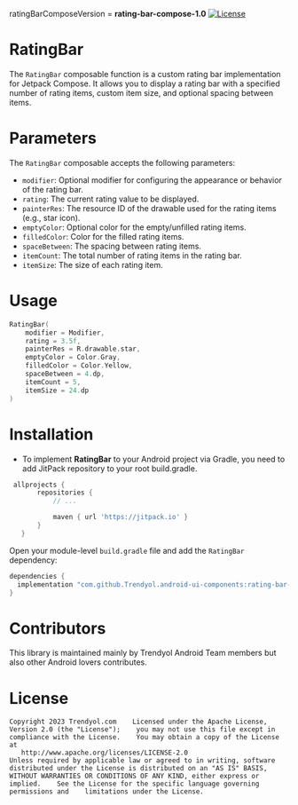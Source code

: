 ratingBarComposeVersion = **rating-bar-compose-1.0** [![License](https://img.shields.io/badge/License-Apache%202.0-blue.svg)](https://opensource.org/licenses/Apache-2.0)

# RatingBar

The `RatingBar` composable function is a custom rating bar implementation for Jetpack Compose. It allows you to display a rating bar with a specified number of rating items, custom item size, and optional spacing between items.

# Parameters

The `RatingBar` composable accepts the following parameters:

- `modifier`: Optional modifier for configuring the appearance or behavior of the rating bar.
- `rating`: The current rating value to be displayed.
- `painterRes`: The resource ID of the drawable used for the rating items (e.g., star icon).
- `emptyColor`: Optional color for the empty/unfilled rating items.
- `filledColor`: Color for the filled rating items.
- `spaceBetween`: The spacing between rating items.
- `itemCount`: The total number of rating items in the rating bar.
- `itemSize`: The size of each rating item.

# Usage

```kotlin
RatingBar(
    modifier = Modifier,
    rating = 3.5f,
    painterRes = R.drawable.star,
    emptyColor = Color.Gray,
    filledColor = Color.Yellow,
    spaceBetween = 4.dp,
    itemCount = 5,
    itemSize = 24.dp
)
```

# Installation

- To implement **RatingBar** to your Android project via Gradle, you need to add JitPack repository to your root build.gradle.

```groovy
 allprojects {
       repositories {
           // ... 

           maven { url 'https://jitpack.io' }
       }
   }
```

Open your module-level `build.gradle` file and add the `RatingBar` dependency:

```groovy
dependencies {    
  implementation "com.github.Trendyol.android-ui-components:rating-bar-compose:$ratingBarComposeVersion"
}  
```

# Contributors

This library is maintained mainly by Trendyol Android Team members but also other Android lovers contributes.

# License

```
Copyright 2023 Trendyol.com    Licensed under the Apache License, Version 2.0 (the "License");    you may not use this file except in compliance with the License.    You may obtain a copy of the License at    
   http://www.apache.org/licenses/LICENSE-2.0    
Unless required by applicable law or agreed to in writing, software    distributed under the License is distributed on an "AS IS" BASIS,    WITHOUT WARRANTIES OR CONDITIONS OF ANY KIND, either express or implied.    See the License for the specific language governing permissions and    limitations under the License.
```
